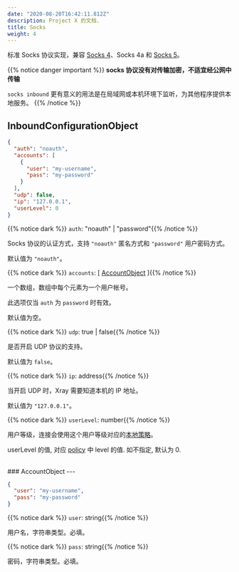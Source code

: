 ```yaml
---
date: "2020-08-20T16:42:11.812Z"
description: Project X 的文档.
title: Socks
weight: 4
---
```


标准 Socks 协议实现，兼容 [Socks 4](http://ftp.icm.edu.pl/packages/socks/socks4/SOCKS4.protocol)、Socks 4a 和 [Socks 5](http://ftp.icm.edu.pl/packages/socks/socks4/SOCKS4.protocol)。

{{% notice danger important %}}
**socks 协议没有对传输加密，不适宜经公网中传输**

`socks inbound` 更有意义的用法是在局域网或本机环境下监听，为其他程序提供本地服务。
{{% /notice %}}

## InboundConfigurationObject

```json
{
  "auth": "noauth",
  "accounts": [
    {
      "user": "my-username",
      "pass": "my-password"
    }
  ],
  "udp": false,
  "ip": "127.0.0.1",
  "userLevel": 0
}
```

{{% notice dark %}} `auth`: "noauth" | "password"{{% /notice %}}

Socks 协议的认证方式，支持 `"noauth"` 匿名方式和 `"password"` 用户密码方式。

默认值为 `"noauth"`。

{{% notice dark %}} `accounts`: \[ [AccountObject](#accountobject) \]{{% /notice %}}

一个数组，数组中每个元素为一个用户帐号。

此选项仅当 `auth` 为 `password` 时有效。

默认值为空。

{{% notice dark %}} `udp`: true | false{{% /notice %}}

是否开启 UDP 协议的支持。

默认值为 `false`。

{{% notice dark %}} `ip`: address{{% /notice %}}

当开启 UDP 时，Xray 需要知道本机的 IP 地址。

默认值为 `"127.0.0.1"`。

{{% notice dark %}} `userLevel`: number{{% /notice %}}

用户等级，连接会使用这个用户等级对应的[本地策略](../../policy#levelpolicyobject)。

userLevel 的值, 对应 [policy](../../policy#policyobject) 中 level 的值. 如不指定, 默认为 0.

<br />
### AccountObject
---

```json
{
  "user": "my-username",
  "pass": "my-password"
}
```

{{% notice dark %}} `user`: string{{% /notice %}}

用户名，字符串类型。必填。

{{% notice dark %}} `pass`: string{{% /notice %}}

密码，字符串类型。必填。
